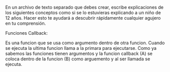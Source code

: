 En un archivo de texto separado que debes crear, escribe explicaciones de los siguientes conceptos como si se lo estuvieras explicando a un niño de 12 años. Hacer esto te ayudará a descubrir rápidamente cualquier agujero en tu comprensión.


Funciones Callback:

Es una funcion que se usa como argumento dentro de otra funcion.
Cuando se ejecuta la ultima funcion llama a la primara para ejecutarse.
Como ya sabemos las funciones tienen argumentos y la funcion callback (A) se
coloca dentro de la funcion (B) como arguemento y al ser llamada se ejecuta.